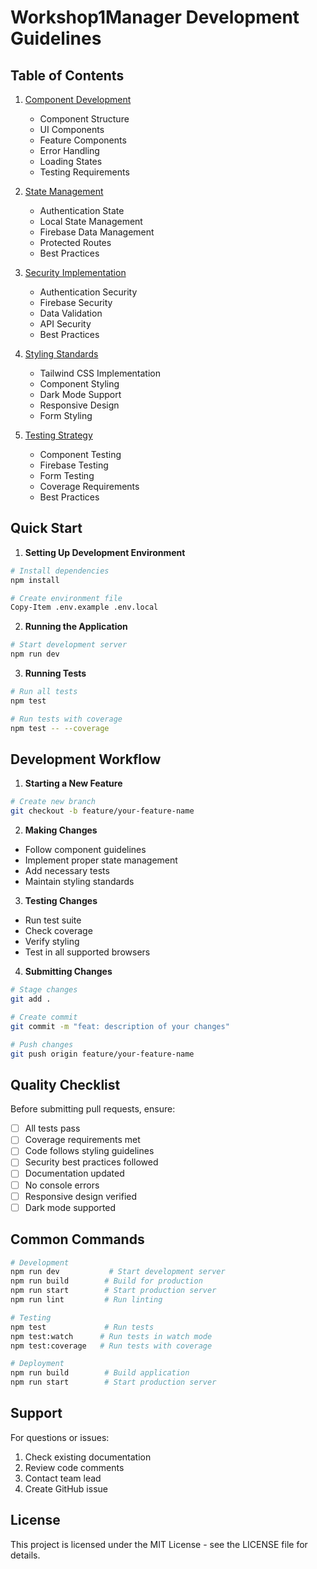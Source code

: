 # Workshop1Manager Development Guidelines

## Table of Contents

1. [Component Development](./01-component-guidelines.md)
   - Component Structure
   - UI Components
   - Feature Components
   - Error Handling
   - Loading States
   - Testing Requirements

2. [State Management](./02-state-management.md)
   - Authentication State
   - Local State Management
   - Firebase Data Management
   - Protected Routes
   - Best Practices

3. [Security Implementation](./03-security-guidelines.md)
   - Authentication Security
   - Firebase Security
   - Data Validation
   - API Security
   - Best Practices

4. [Styling Standards](./04-styling-standards.md)
   - Tailwind CSS Implementation
   - Component Styling
   - Dark Mode Support
   - Responsive Design
   - Form Styling

5. [Testing Strategy](./05-testing-standards.md)
   - Component Testing
   - Firebase Testing
   - Form Testing
   - Coverage Requirements
   - Best Practices

## Quick Start

1. **Setting Up Development Environment**
```bash
# Install dependencies
npm install

# Create environment file
Copy-Item .env.example .env.local
```

2. **Running the Application**
```bash
# Start development server
npm run dev
```

3. **Running Tests**
```bash
# Run all tests
npm test

# Run tests with coverage
npm test -- --coverage
```

## Development Workflow

1. **Starting a New Feature**
```bash
# Create new branch
git checkout -b feature/your-feature-name
```

2. **Making Changes**
- Follow component guidelines
- Implement proper state management
- Add necessary tests
- Maintain styling standards

3. **Testing Changes**
- Run test suite
- Check coverage
- Verify styling
- Test in all supported browsers

4. **Submitting Changes**
```bash
# Stage changes
git add .

# Create commit
git commit -m "feat: description of your changes"

# Push changes
git push origin feature/your-feature-name
```

## Quality Checklist

Before submitting pull requests, ensure:

- [ ] All tests pass
- [ ] Coverage requirements met
- [ ] Code follows styling guidelines
- [ ] Security best practices followed
- [ ] Documentation updated
- [ ] No console errors
- [ ] Responsive design verified
- [ ] Dark mode supported

## Common Commands

```bash
# Development
npm run dev           # Start development server
npm run build        # Build for production
npm run start        # Start production server
npm run lint         # Run linting

# Testing
npm test             # Run tests
npm test:watch      # Run tests in watch mode
npm test:coverage   # Run tests with coverage

# Deployment
npm run build        # Build application
npm run start        # Start production server
```

## Support

For questions or issues:
1. Check existing documentation
2. Review code comments
3. Contact team lead
4. Create GitHub issue

## License

This project is licensed under the MIT License - see the LICENSE file for details.
